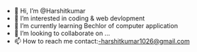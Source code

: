 - 👋 Hi, I’m @Harshitkumar
- 👀 I’m interested in coding & web devlopment
- 🌱 I’m currently learning Bechlor of computer application
- 💞️ I’m looking to collaborate on ...
- 📫 How to reach me contact:-harshitkumar1026@gmail.com

<!---
Harshitkhati/Harshitkhati is a ✨ special ✨ repository because its `README.md` (this file) appears on your GitHub profile.
You can click the Preview link to take a look at your changes.
--->
